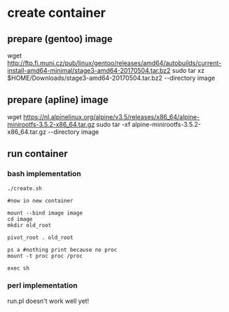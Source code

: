# create container

## prepare (gentoo) image

wget http://ftp.fi.muni.cz/pub/linux/gentoo/releases/amd64/autobuilds/current-install-amd64-minimal/stage3-amd64-20170504.tar.bz2
sudo tar xz $HOME/Downloads/stage3-amd64-20170504.tar.bz2 --directory image

## prepare (apline) image

wget https://nl.alpinelinux.org/alpine/v3.5/releases/x86_64/alpine-minirootfs-3.5.2-x86_64.tar.gz
sudo tar -xf alpine-minirootfs-3.5.2-x86_64.tar.gz --directory image

## run container

### bash implementation
```
./create.sh 

#now in new container

mount --bind image image
cd image
mkdir old_root

pivot_root . old_root 

ps a #nothing print because no proc
mount -t proc proc /proc

exec sh
```

### perl implementation

run.pl doesn't work well yet!
